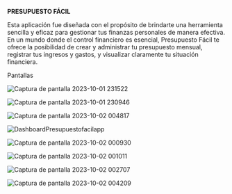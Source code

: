**PRESUPUESTO FÁCIL**

Esta aplicación fue diseñada con el propósito de brindarte una herramienta sencilla y eficaz para gestionar tus
finanzas personales de manera efectiva. En un mundo donde el control financiero es esencial,
Presupuesto Fácil te ofrece la posibilidad de crear y administrar tu presupuesto mensual,
registrar tus ingresos y gastos, y visualizar claramente tu situación financiera.

Pantallas

![Captura de pantalla 2023-10-01 231522](https://github.com/user-attachments/assets/7f683441-1f71-4db6-a2ab-38b3530999d6)

![Captura de pantalla 2023-10-01 230946](https://github.com/user-attachments/assets/56621cb9-4e27-4e88-8743-f2896edc8588)

![Captura de pantalla 2023-10-02 004817](https://github.com/user-attachments/assets/1ab5c06e-53c6-4187-a139-49ec073accd7)

![DashboardPresupuestofacilapp](https://github.com/user-attachments/assets/9aac264e-05fc-4112-b24b-bb908f8061ca)

![Captura de pantalla 2023-10-02 000930](https://github.com/user-attachments/assets/0412bd09-b0c0-4d8a-817d-cc8c4cb720fd)

![Captura de pantalla 2023-10-02 001011](https://github.com/user-attachments/assets/d9399fef-41c6-49c5-a396-7e736c0bafd0)

![Captura de pantalla 2023-10-02 002707](https://github.com/user-attachments/assets/309a02b0-d868-4126-9b0b-591dd85cc255)

![Captura de pantalla 2023-10-02 004209](https://github.com/user-attachments/assets/08122981-4066-4cb9-a65a-5c7e03421ae9)
